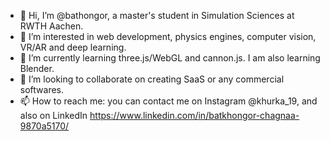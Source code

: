 - 👋 Hi, I’m @bathongor, a master's student in Simulation Sciences at RWTH Aachen.
- 👀 I’m interested in web development, physics engines, computer vision, VR/AR and deep learning.
- 🌱 I’m currently learning three.js/WebGL and cannon.js. I am also learning Blender. 
- 💞️ I’m looking to collaborate on creating SaaS or any commercial softwares.
- 📫 How to reach me: you can contact me on Instagram @khurka_19, and also on LinkedIn https://www.linkedin.com/in/batkhongor-chagnaa-9870a5170/

<!---
bathongor/bathongor is a ✨ special ✨ repository because its `README.md` (this file) appears on your GitHub profile.
You can click the Preview link to take a look at your changes.
--->
